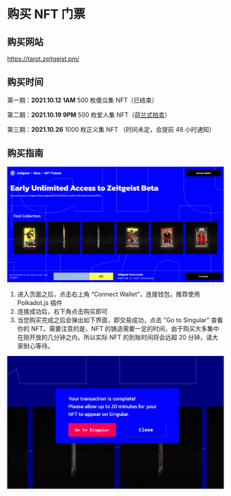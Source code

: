 # 购买 NFT 门票

## 购买网站

https://tarot.zeitgeist.pm/

## 购买时间

第一期：**2021.10.12 1AM** 500 枚傻瓜集 NFT（已结束）

第二期：**2021.10.19 9PM** 500 枚爱人集 NFT（[荷兰式拍卖](dutch-auction-cn.md)）

第三期：**2021.10.26** 1000 枚正义集 NFT （时间未定，会提前 48 小时通知）

## 购买指南

<img src="https://raw.githubusercontent.com/Whisker17/ImageStoreService/main/image-20211013112311782.png" style="zoom:50%;" />

1. 进入页面之后，点击右上角 “Connect Wallet”，连接钱包，推荐使用 Polkadot.js 插件
2. 连接成功后，右下角点击购买即可
3. 当您购买完成之后会弹出如下界面，即交易成功，点击 "Go to Singular" 查看你的 NFT。需要注意的是，NFT 的铸造需要一定的时间，由于购买大多集中在刚开放的几分钟之内，所以实际 NFT 的到账时间将会远超 20 分钟，请大家耐心等待。

<img src="https://raw.githubusercontent.com/Whisker17/ImageStoreService/main/image-20211013112733571.png" style="zoom:50%;" />